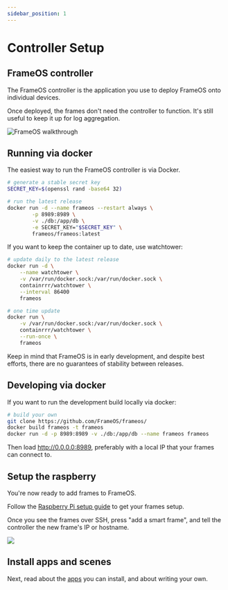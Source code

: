 ```yaml
---
sidebar_position: 1
---
```


# Controller Setup

## FrameOS controller

The FrameOS controller is the application you use to deploy FrameOS onto individual devices.

Once deployed, the frames don't need the controller to function. It's still useful to keep it up for log aggregation.

![FrameOS walkthrough](../_img/deep-dive-köök.gif)

## Running via docker

The easiest way to run the FrameOS controller is via Docker.

```bash
# generate a stable secret key
SECRET_KEY=$(openssl rand -base64 32)

# run the latest release
docker run -d --name frameos --restart always \
        -p 8989:8989 \
        -v ./db:/app/db \
        -e SECRET_KEY="$SECRET_KEY" \
        frameos/frameos:latest
```

If you want to keep the container up to date, use watchtower:

```bash
# update daily to the latest release
docker run -d \
    --name watchtower \
    -v /var/run/docker.sock:/var/run/docker.sock \
    containrrr/watchtower \
    --interval 86400
    frameos

# one time update
docker run \
    -v /var/run/docker.sock:/var/run/docker.sock \
    containrrr/watchtower \
    --run-once \
    frameos
```

Keep in mind that FrameOS is in early development, and despite best efforts, there are no guarantees of stability between releases. 

## Developing via docker

If you want to run the development build locally via docker:

```bash
# build your own
git clone https://github.com/FrameOS/frameos/
docker build frameos -t frameos
docker run -d -p 8989:8989 -v ./db:/app/db --name frameos frameos
```

Then load http://0.0.0.0:8989, preferably with a local IP that your frames can connect to.

## Setup the raspberry

You're now ready to add frames to FrameOS.

Follow the [Raspberry Pi setup guide](/installation/raspberry) to get your frames setup.

Once you see the frames over SSH, press "add a smart frame", and tell the controller the new frame's IP or hostname.

![](../_img/new-frame.gif)

## Install apps and scenes

Next, read about the [apps](/apps) you can install, and about writing your own.


